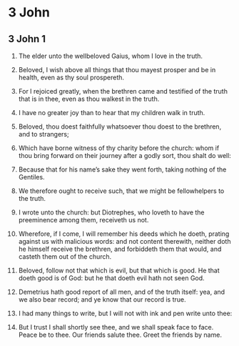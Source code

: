# 3 John

## 3 John 1

1. The elder unto the wellbeloved Gaius, whom I love in the truth.

2. Beloved, I wish above all things that thou mayest prosper and be in health, even as thy soul prospereth.

3. For I rejoiced greatly, when the brethren came and testified of the truth that is in thee, even as thou walkest in the truth.

4. I have no greater joy than to hear that my children walk in truth.

5. Beloved, thou doest faithfully whatsoever thou doest to the brethren, and to strangers;

6. Which have borne witness of thy charity before the church: whom if thou bring forward on their journey after a godly sort, thou shalt do well:

7. Because that for his name’s sake they went forth, taking nothing of the Gentiles.

8. We therefore ought to receive such, that we might be fellowhelpers to the truth.

9. I wrote unto the church: but Diotrephes, who loveth to have the preeminence among them, receiveth us not.

10. Wherefore, if I come, I will remember his deeds which he doeth, prating against us with malicious words: and not content therewith, neither doth he himself receive the brethren, and forbiddeth them that would, and casteth them out of the church.

11. Beloved, follow not that which is evil, but that which is good. He that doeth good is of God: but he that doeth evil hath not seen God.

12. Demetrius hath good report of all men, and of the truth itself: yea, and we also bear record; and ye know that our record is true.

13. I had many things to write, but I will not with ink and pen write unto thee:

14. But I trust I shall shortly see thee, and we shall speak face to face. Peace be to thee. Our friends salute thee. Greet the friends by name.   